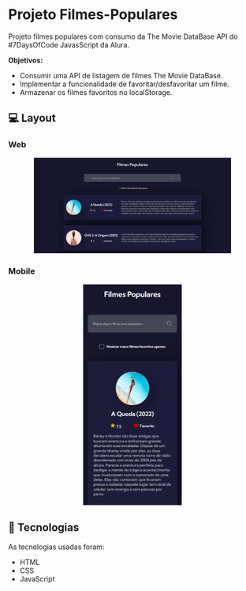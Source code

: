 # Projeto Filmes-Populares
Projeto filmes populares com consumo da The Movie DataBase API do #7DaysOfCode JavasScript da Alura. 

<p><strong>Objetivos:</strong> 

- Consumir uma API de listagem de filmes The Movie DataBase. 
- Implementar a funcionalidade de favoritar/desfavoritar um filme.
- Armazenar os filmes favoritos no localStorage.


## 💻 Layout  

### Web

<p align="center">
  <img alt="Projeto Filmes Populares" title="Filmes Populares" src="images/tela-web.PNG" width="400px">
</p>

### Mobile

<p align="center">
  <img alt="Projeto Filmes Populares" title="Filmes Populares" src="images/tela-mobile.PNG" width="200px">
</p>

 ## 🔧 Tecnologias 

As tecnologias usadas foram: 
* HTML
* CSS
* JavaScript
